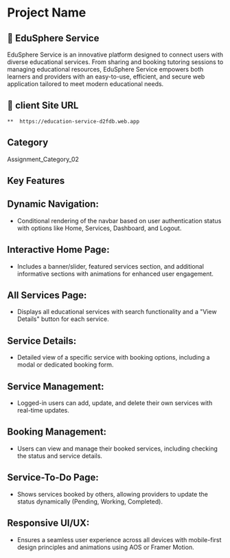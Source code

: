 
# Project Name

## 🌟 EduSphere Service
EduSphere Service is an innovative platform designed to connect users with diverse educational services. From sharing and booking tutoring sessions to managing educational resources, EduSphere Service empowers both learners and providers with an easy-to-use, efficient, and secure web application tailored to meet modern educational needs.


## 🔗 client Site URL

    **  https://education-service-d2fdb.web.app


## Category

Assignment_Category_02

## Key Features

## Dynamic Navigation:

* Conditional rendering of the navbar based on user authentication status with options like Home, Services, Dashboard, and Logout.

## Interactive Home Page:

*  Includes a banner/slider, featured services section, and additional informative sections with animations for enhanced user engagement.

## All Services Page:

* Displays all educational services with search functionality and a "View Details" button for each service.

## Service Details:

* Detailed view of a specific service with booking options, including a modal or dedicated booking form.

## Service Management: 

* Logged-in users can add, update, and delete their own services with real-time updates.

## Booking Management:

* Users can view and manage their booked services, including checking the status and service details.

## Service-To-Do Page:

* Shows services booked by others, allowing providers to update the status dynamically (Pending, Working, Completed).

## Responsive UI/UX:

* Ensures a seamless user experience across all devices with mobile-first design principles and animations using AOS or Framer Motion.
